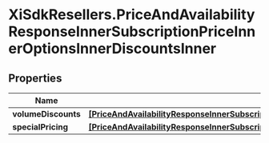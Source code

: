 # XiSdkResellers.PriceAndAvailabilityResponseInnerSubscriptionPriceInnerOptionsInnerDiscountsInner

## Properties

Name | Type | Description | Notes
------------ | ------------- | ------------- | -------------
**volumeDiscounts** | [**[PriceAndAvailabilityResponseInnerSubscriptionPriceInnerOptionsInnerDiscountsInnerVolumeDiscountsInner]**](PriceAndAvailabilityResponseInnerSubscriptionPriceInnerOptionsInnerDiscountsInnerVolumeDiscountsInner.md) |  | [optional] 
**specialPricing** | [**[PriceAndAvailabilityResponseInnerSubscriptionPriceInnerOptionsInnerDiscountsInnerSpecialPricingInner]**](PriceAndAvailabilityResponseInnerSubscriptionPriceInnerOptionsInnerDiscountsInnerSpecialPricingInner.md) |  | [optional] 


